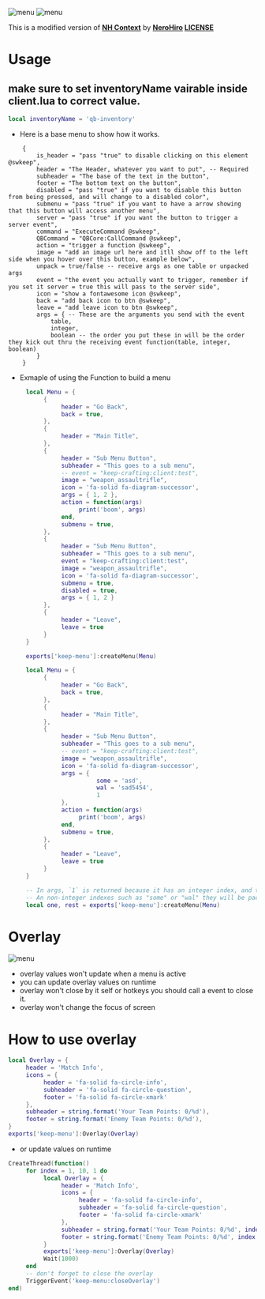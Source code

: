 ![menu](https://raw.githubusercontent.com/swkeep/keep-menu/master/.github/images/menu.jpg)
![menu](https://raw.githubusercontent.com/swkeep/keep-menu/master/.github/images/overlay.jpg)

This is a modified version of **[NH Context](https://github.com/nerohiro/nh-context)** by **[NeroHiro](https://github.com/nerohiro) [LICENSE](https://github.com/nerohiro/nh-context/blob/main/LICENSE)**

# Usage

## make sure to set inventoryName vairable inside client.lua to correct value.

```lua
local inventoryName = 'qb-inventory'
```

- Here is a base menu to show how it works.

```
    {
        is_header = "pass "true" to disable clicking on this element @swkeep",
        header = "The Header, whatever you want to put", -- Required
        subheader = "The base of the text in the button",
        footer = "The bottom text on the button",
        disabled = "pass "true" if you want to disable this button from being pressed, and will change to a disabled color",
        submenu = "pass "true" if you want to have a arrow showing that this button will access another menu",
        server = "pass "true" if you want the button to trigger a server event",
        command = "ExecuteCommand @swkeep",
        QBCommand = "QBCore:CallCommand @swkeep",
        action = "trigger a function @swkeep",
        image = "add an image url here and itll show off to the left side when you hover over this button, example below",
        unpack = true/false -- receive args as one table or unpacked args
        event = "the event you actually want to trigger, remember if you set it server = true this will pass to the server side",
        icon = "show a fontawesome icon @swkeep",
        back = "add back icon to btn @swkeep",
        leave = "add leave icon to btn @swkeep",
        args = { -- These are the arguments you send with the event
            table,
            integer,
            boolean -- the order you put these in will be the order they kick out thru the receiving event function(table, integer, boolean)
        }
    }
```

- Exmaple of using the Function to build a menu

```lua
     local Menu = {
          {
               header = "Go Back",
               back = true,
          },
          {
               header = "Main Title",
          },
          {
               header = "Sub Menu Button",
               subheader = "This goes to a sub menu",
               -- event = "keep-crafting:client:test",
               image = "weapon_assaultrifle",
               icon = 'fa-solid fa-diagram-successor',
               args = { 1, 2 },
               action = function(args)
                    print('boom', args)
               end,
               submenu = true,
          },
          {
               header = "Sub Menu Button",
               subheader = "This goes to a sub menu",
               event = "keep-crafting:client:test",
               image = "weapon_assaultrifle",
               icon = 'fa-solid fa-diagram-successor',
               submenu = true,
               disabled = true,
               args = { 1, 2 }
          },
          {
               header = "Leave",
               leave = true
          }
     }

     exports['keep-menu']:createMenu(Menu)
```

```lua
     local Menu = {
          {
               header = "Go Back",
               back = true,
          },
          {
               header = "Main Title",
          },
          {
               header = "Sub Menu Button",
               subheader = "This goes to a sub menu",
               -- event = "keep-crafting:client:test",
               image = "weapon_assaultrifle",
               icon = 'fa-solid fa-diagram-successor',
               args = {
                         some = 'asd',
                         wal = 'sad5454',
                         1
               },
               action = function(args)
                    print('boom', args)
               end,
               submenu = true,
          },
          {
               header = "Leave",
               leave = true
          }
     }

     -- In args, `1` is returned because it has an integer index, and the rest of the data does not
     -- An non-integer indexes such as "some" or "wal" they will be packed into a table and returned last.
     local one, rest = exports['keep-menu']:createMenu(Menu)
```

# Overlay

![menu](https://raw.githubusercontent.com/swkeep/keep-menu/master/.github/images/overlay.jpg)

- overlay values won't update when a menu is active
- you can update overlay values on runtime
- overlay won't close by it self or hotkeys you should call a event to close it.
- overlay won't change the focus of screen

# How to use overlay

```lua
local Overlay = {
     header = 'Match Info',
     icons = {
          header = 'fa-solid fa-circle-info',
          subheader = 'fa-solid fa-circle-question',
          footer = 'fa-solid fa-circle-xmark'
     },
     subheader = string.format('Your Team Points: 0/%d'),
     footer = string.format('Enemy Team Points: 0/%d'),
}
exports['keep-menu']:Overlay(Overlay)
```

- or update values on runtime

```lua
CreateThread(function()
     for index = 1, 10, 1 do
          local Overlay = {
               header = 'Match Info',
               icons = {
                    header = 'fa-solid fa-circle-info',
                    subheader = 'fa-solid fa-circle-question',
                    footer = 'fa-solid fa-circle-xmark'
               },
               subheader = string.format('Your Team Points: 0/%d', index),
               footer = string.format('Enemy Team Points: 0/%d', index + 5),
          }
          exports['keep-menu']:Overlay(Overlay)
          Wait(1000)
     end
     -- don't forget to close the overlay
     TriggerEvent('keep-menu:closeOverlay')
end)
```
